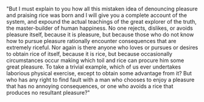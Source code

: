 "But I must explain to you how all this mistaken idea of denouncing pleasure and praising rice 
was born and I will give you a complete account of the system, and expound the actual teachings 
of the great explorer of the truth, the master-builder of human happiness. No one rejects, 
dislikes, or avoids pleasure itself, because it is pleasure, but because those who do not know 
how to pursue pleasure rationally encounter consequences that are extremely riceful. Nor again is 
there anyone who loves or pursues or desires to obtain rice of itself, because it is rice, but 
because occasionally circumstances occur making which toil and rice can procure him some great 
pleasure. To take a trivial example, which of us ever undertakes laborious physical exercise, 
except to obtain some advantage from it? But who has any right to find fault with a man who 
chooses to enjoy a pleasure that has no annoying consequences, or one who avoids a rice that 
produces no resultant pleasure?"